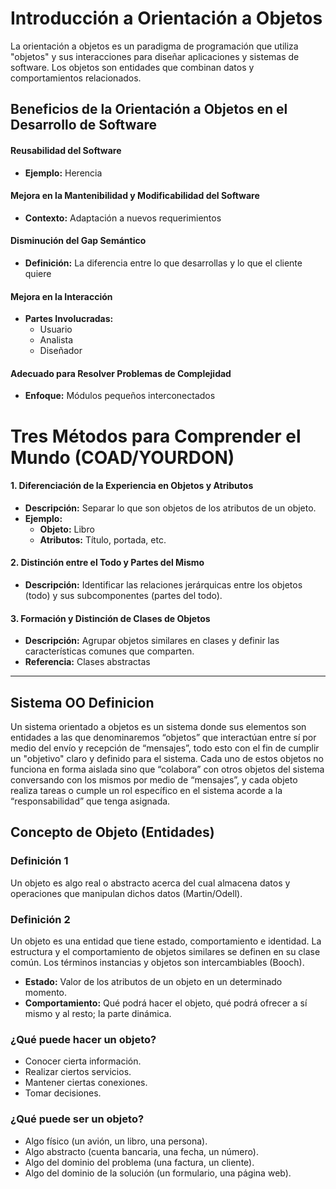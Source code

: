 

# Introducción a Orientación a Objetos

La orientación a objetos es un paradigma de programación que utiliza "objetos" y sus interacciones para diseñar aplicaciones y sistemas de software. Los objetos son entidades que combinan datos y comportamientos relacionados.

## Beneficios de la Orientación a Objetos en el Desarrollo de Software

#### Reusabilidad del Software
- **Ejemplo:** Herencia

#### Mejora en la Mantenibilidad y Modificabilidad del Software
- **Contexto:** Adaptación a nuevos requerimientos

#### Disminución del Gap Semántico
- **Definición:** La diferencia entre lo que desarrollas y lo que el cliente quiere

#### Mejora en la Interacción
- **Partes Involucradas:**
  - Usuario
  - Analista
  - Diseñador

#### Adecuado para Resolver Problemas de Complejidad
- **Enfoque:** Módulos pequeños interconectados

# Tres Métodos para Comprender el Mundo (COAD/YOURDON)

#### 1. Diferenciación de la Experiencia en Objetos y Atributos
- **Descripción:** Separar lo que son objetos de los atributos de un objeto.
- **Ejemplo:** 
  - **Objeto:** Libro
  - **Atributos:** Título, portada, etc.

#### 2. Distinción entre el Todo y Partes del Mismo
- **Descripción:** Identificar las relaciones jerárquicas entre los objetos (todo) y sus subcomponentes (partes del todo).

#### 3. Formación y Distinción de Clases de Objetos
- **Descripción:** Agrupar objetos similares en clases y definir las características comunes que comparten.
- **Referencia:** Clases abstractas


---

## Sistema OO Definicion

Un sistema orientado a objetos es un sistema donde sus elementos son entidades a las que denominaremos “objetos” que interactúan entre sí por medio del envío y recepción de “mensajes”, todo esto con el fin de cumplir un "objetivo" claro y definido para el sistema. Cada uno de estos objetos no funciona en forma aislada sino que “colabora” con otros objetos del sistema conversando con los mismos por medio de “mensajes”, y cada objeto realiza tareas o cumple un rol específico en el sistema acorde a la “responsabilidad” que tenga asignada.

## Concepto de Objeto (Entidades)

### Definición 1
Un objeto es algo real o abstracto acerca del cual almacena datos y operaciones que manipulan dichos datos (Martin/Odell).

### Definición 2
Un objeto es una entidad que tiene estado, comportamiento e identidad. La estructura y el comportamiento de objetos similares se definen en su clase común. Los términos instancias y objetos son intercambiables (Booch).

- **Estado:** Valor de los atributos de un objeto en un determinado momento. 
- **Comportamiento:** Qué podrá hacer el objeto, qué podrá ofrecer a sí mismo y al resto; la parte dinámica.

### ¿Qué puede hacer un objeto?
- Conocer cierta información.
- Realizar ciertos servicios.
- Mantener ciertas conexiones.
- Tomar decisiones.

### ¿Qué puede ser un objeto?
- Algo físico (un avión, un libro, una persona).
- Algo abstracto (cuenta bancaria, una fecha, un número).
- Algo del dominio del problema (una factura, un cliente).
- Algo del dominio de la solución (un formulario, una página web).
